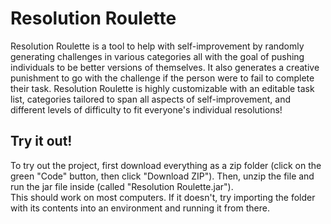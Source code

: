 # Resolution Roulette
Resolution Roulette is a tool to help with self-improvement by randomly generating challenges in various categories all with the goal of pushing individuals to be better versions of themselves. It also generates a creative punishment to go with the challenge if the person were to fail to complete their task. Resolution Roulette is highly customizable with an editable task list, categories tailored to span all aspects of self-improvement, and different levels of difficulty to fit everyone's individual resolutions!

## Try it out!
To try out the project, first download everything as a zip folder (click on the green "Code" button, then click "Download ZIP"). 
Then, unzip the file and run the jar file inside (called "Resolution Roulette.jar"). <br />
This should work on most computers. If it doesn't, try importing the folder with its contents into an environment and running it from there.
